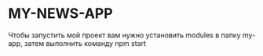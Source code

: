 # MY-NEWS-APP
Чтобы запустить мой проект вам нужно установить modules в папку my-app, затем выполнить команду npm start
